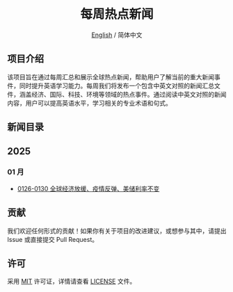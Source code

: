<div align="center">
<h1 align="center">每周热点新闻</h1>

[English](./README_US.md) / 简体中文
</div>

## 项目介绍 

该项目旨在通过每周汇总和展示全球热点新闻，帮助用户了解当前的重大新闻事件，同时提升英语学习能力。每周我们将发布一个包含中英文对照的新闻汇总文件，涵盖经济、国际、科技、环境等领域的热点事件。通过阅读中英文对照的新闻内容，用户可以提高英语水平，学习相关的专业术语和句式。

## 新闻目录
## 2025
### 01 月
- [0126-0130 全球经济放缓、疫情反弹、美储利率不变](/2025/01/0130.md)


## 贡献
我们欢迎任何形式的贡献！如果你有关于项目的改进建议，或想参与其中，请提出 Issue 或直接提交 Pull Request。

## 许可

采用 [MIT](https://opensource.org/license/mit/) 许可证，详情请查看 [LICENSE](/LICENSE) 文件。

